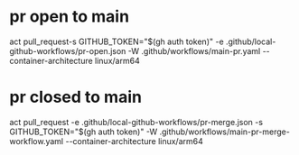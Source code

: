 
# pr open to main
 act pull_request-s GITHUB_TOKEN="$(gh auth token)" -e .github/local-github-workflows/pr-open.json -W .github/workflows/main-pr.yaml --container-architecture linux/arm64

# pr closed to main

act pull_request -e .github/local-github-workflows/pr-merge.json -s GITHUB_TOKEN="$(gh auth token)" -W .github/workflows/main-pr-merge-workflow.yaml --container-architecture linux/arm64 
